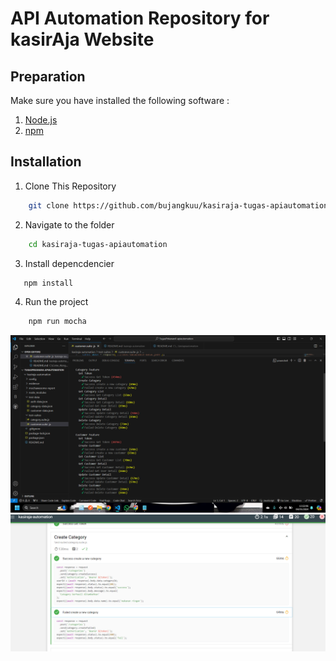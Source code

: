 
# API Automation Repository for kasirAja Website 
## Preparation

Make sure you have installed the following software :

1. [Node.js](https://nodejs.org/)
2. [npm](https://www.npmjs.com/)

## Installation

1. Clone This Repository
```bash
    git clone https://github.com/bujangkuu/kasiraja-tugas-apiautomation
```
2. Navigate to the folder
```bash
    cd kasiraja-tugas-apiautomation
```
3. Install depencdencier
```bash
   npm install
```
4. Run the project
``` bash 
    npm run mocha
```
![image1](https://github.com/bujangkuu/kasiraja-tugas-apiautomation/blob/main/evidence/image1.png)
![image2](https://github.com/bujangkuu/kasiraja-tugas-apiautomation/blob/main/evidence/image2.png)